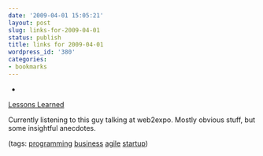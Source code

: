 ```yaml
---
date: '2009-04-01 15:05:21'
layout: post
slug: links-for-2009-04-01
status: publish
title: links for 2009-04-01
wordpress_id: '380'
categories:
- bookmarks
---
```


  * 
                

[Lessons Learned](http://startuplessonslearned.blogspot.com/)


                

Currently listening to this guy talking at web2expo. Mostly obvious stuff, but some insightful anecdotes.


                

(tags: [programming](http://delicious.com/eob/programming) [business](http://delicious.com/eob/business) [agile](http://delicious.com/eob/agile) [startup](http://delicious.com/eob/startup))


            
